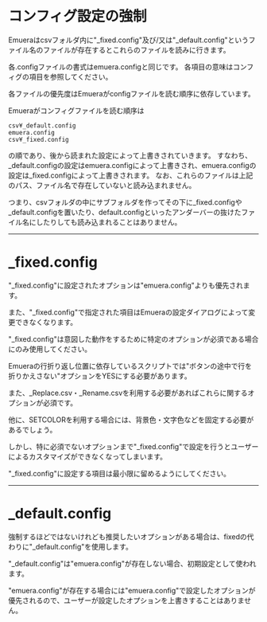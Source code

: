 ﻿# コンフィグ設定の強制

Emueraはcsvフォルダ内に"\_fixed.config"及び/又は"\_default.config"というファイル名のファイルが存在するとこれらのファイルを読みに行きます。

各.configファイルの書式はemuera.configと同じです。 各項目の意味はコンフィグの項目を参照してください。

各ファイルの優先度はEmueraがconfigファイルを読む順序に依存しています。

Emueraがコンフィグファイルを読む順序は

```
csv¥_default.config
emuera.config
csv¥_fixed.config
```

の順であり、後から読まれた設定によって上書きされていきます。 すなわち、\_default.configの設定はemuera.configによって上書きされ、emuera.configの設定は\_fixed.configによって上書きされます。 なお、これらのファイルは上記のパス、ファイル名で存在していないと読み込まれません。

つまり、csvフォルダの中にサブフォルダを作ってその下に\_fixed.configや\_default.configを置いたり、default.configといったアンダーバーの抜けたファイル名にしたりしても読み込まれることはありません。

----------------------------------------

# \_fixed.config

"\_fixed.config"に設定されたオプションは"emuera.config"よりも優先されます。

また、"\_fixed.config"で指定された項目はEmueraの設定ダイアログによって変更できなくなります。

"\_fixed.config"は意図した動作をするために特定のオプションが必須である場合にのみ使用してください。

Emueraの行折り返し位置に依存しているスクリプトでは"ボタンの途中で行を折りかえさない"オプションをYESにする必要があります。

また、\_Replace.csv・\_Rename.csvを利用する必要があればこれらに関するオプションが必須です。

他に、SETCOLORを利用する場合には、背景色・文字色などを固定する必要があるでしょう。

しかし、特に必須でないオプションまで"\_fixed.config"で設定を行うとユーザーによるカスタマイズができなくなってしまいます。

"\_fixed.config"に設定する項目は最小限に留めるようにしてください。

----------------------------------------

# \_default.config

強制するほどではないけれども推奨したいオプションがある場合は、fixedの代わりに"\_default.config"を使用します。

"\_default.config"は"emuera.config"が存在しない場合、初期設定として使われます。

"emuera.config"が存在する場合には"emuera.config"で設定したオプションが優先されるので、ユーザーが設定したオプションを上書きすることはありません。